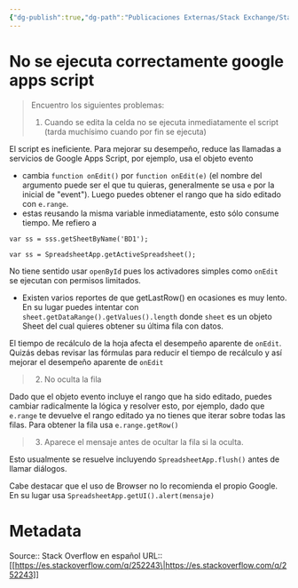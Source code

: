 ```yaml
---
{"dg-publish":true,"dg-path":"Publicaciones Externas/Stack Exchange/Stack Overflow en español/es.stackoverflow.com-252243.md","permalink":"/publicaciones-externas/stack-exchange/stack-overflow-en-espanol/es-stackoverflow-com-252243/","title":"No se ejecuta correctamente google apps script","hide":true,"noteIcon":"default","created":"2024-04-03T12:49:10.759-06:00","updated":"2024-04-05T16:43:55.067-06:00"}
---
```


# No se ejecuta correctamente google apps script

>Encuentro los siguientes problemas:
>
>1. Cuando se edita la celda no se ejecuta inmediatamente el script (tarda muchísimo cuando por fin se ejecuta)

El script es ineficiente. Para mejorar su desempeño, reduce las llamadas a servicios de Google Apps Script, por ejemplo, usa el objeto evento

- cambia `function onEdit()` por `function onEdit(e)` (el nombre del argumento puede ser el que tu quieras, generalmente se usa `e` por la inicial de "event"). Luego puedes obtener el rango que ha sido editado con `e.range`.
- estas reusando la misma variable inmediatamente, esto sólo consume tiempo. Me refiero a 

```
var ss = sss.getSheetByName('BD1'); 

var ss = SpreadsheetApp.getActiveSpreadsheet();
```
No tiene sentido usar `openById` pues los activadores simples como `onEdit` se ejecutan con permisos limitados.

- Existen varios reportes de que getLastRow() en ocasiones es muy lento. En su lugar puedes intentar con `sheet.getDataRange().getValues().length` donde `sheet` es un objeto Sheet del cual quieres obtener su última fila con datos.

El tiempo de recálculo de la hoja afecta el desempeño aparente de `onEdit`. Quizás debas revisar las fórmulas para reducir el tiempo de recálculo y así mejorar el desempeño aparente de `onEdit`

>2. No oculta la fila

Dado que el objeto evento incluye el rango que ha sido editado, puedes cambiar radicalmente la lógica y resolver esto, por ejemplo, dado que `e.range` te devuelve el rango editado ya no tienes que iterar sobre todas las filas. Para obtener la fila usa `e.range.getRow()`

>3. Aparece el mensaje antes de ocultar la fila si la oculta.

Esto usualmente se resuelve incluyendo `SpreadsheetApp.flush()` antes de llamar diálogos.

Cabe destacar que el uso de Browser no lo recomienda el propio Google. En su lugar usa `SpreadsheetApp.getUI().alert(mensaje)`

# Metadata
Source:: Stack Overflow en español
URL:: [[https://es.stackoverflow.com/q/252243\|https://es.stackoverflow.com/q/252243]]

